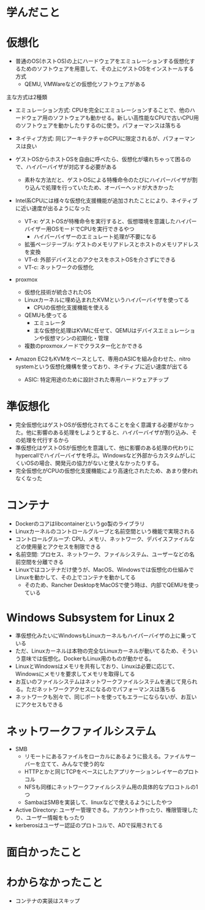 # 学んだこと

# 仮想化
- 普通のOS(ホストOS)の上にハードウェアをエミュレーションする仮想化するためのソフトウェアを用意して、その上にゲストOSをインストールする方式
  - QEMU, VMWareなどの仮想化ソフトウェアがある

主な方式は2種類
- エミュレーション方式: CPUを完全にエミュレーションすることで、他のハードウェア用のソフトウェアも動かせる。新しい高性能なCPUで古いCPU用のソフトウェアを動かしたりするのに使う。パフォーマンスは落ちる
- ネイティブ方式: 同じアーキテクチャのCPUに限定されるが、パフォーマンスは良い

- ゲストOSからホストOSを自由に呼べたら、仮想化が壊れちゃって困るので、ハイパーバイザが対応する必要がある
  - 素朴な方法だと、ゲストOSによる特権命令のたびにハイパーバイザが割り込んで処理を行っていたため、オーバーヘッドが大きかった
- Intel系CPUには様々な仮想化支援機能が追加されたことにより、ネイティブに近い速度が出るようになった
  - VT-x: ゲストOSが特権命令を実行すると、仮想環境を意識したハイパーバイザー用OSモードでCPUを実行できるやつ
    - ハイパーバイザーのエミュレート処理が不要になる
  - 拡張ページテーブル: ゲストのメモリアドレスとホストのメモリアドレスを変換
  - VT-d: 外部デバイスとのアクセスをホストOSを介さずにできる
  - VT-c: ネットワークの仮想化

- proxmox
  - 仮想化技術が統合されたOS
  - Linuxカーネルに埋め込まれたKVMというハイパーバイザを使ってる
    - CPUの仮想化支援機能を使える
  - QEMUも使ってる
    - エミュレータ
    - 主な仮想化処理はKVMに任せて、QEMUはデバイスエミュレーションや仮想マシンの初期化・管理
  - 複数のproxmoxノードでクラスター化とかできる
- Amazon EC2もKVMをベースとして、専用のASICを組み合わせた、nitro systemという仮想化機構を使っており、ネイティブに近い速度が出てる
  - ASIC: 特定用途のために設計された専用ハードウェアチップ

# 準仮想化
- 完全仮想化はゲストOSが仮想化されてることを全く意識する必要がなかった。他に影響のある処理をしようとすると、ハイパーバイザが割り込み、その処理を代行するから
- 準仮想化はゲストOSが仮想化を意識して、他に影響のある処理の代わりにhypercallでハイパーバイザを呼ぶ。Windowsなど外部からカスタムがしにくいOSの場合、開発元の協力がないと使えなかったりする。
- 完全仮想化がCPUの仮想化支援機能により高速化されたため、あまり使われなくなった

# コンテナ
- Dockerのコアはlibcontainerというgo製のライブラリ
- Linuxカーネルのコントロールグループと名前空間という機能で実現される
- コントロールグループ: CPU、メモリ、ネットワーク、デバイスファイルなどの使用量とアクセスを制限できる
- 名前空間: プロセス、ネットワーク、ファイルシステム、ユーザーなどの名前空間を分離できる
- Linuxではコンテナだけ使うが、MacOS、Windowsでは仮想化の仕組みでLinuxを動かして、その上でコンテナを動かしてる
  - そのため、Rancher DesktopをMacOSで使う時は、内部でQEMUを使っている

# Windows Subsystem for Linux 2
- 準仮想化みたいにWindowsもLinuxカーネルもハイパーバイザの上に乗っている
- ただ、Linuxカーネルは本物の完全なLinuxカーネルが動いてるため、そういう意味では仮想化。DockerもLinux用のものが動かせる。
- LinuxとWindowsはメモリを共有しており、Linuxは必要に応じて、Windowsにメモリを要求してメモリを取得してる
- お互いのファイルシステムはネットワークファイルシステムを通じて見られる。ただネットワークアクセスになるのでパフォーマンスは落ちる
- ネットワークも別々で、同じポートを使ってもエラーにならないが、お互いにアクセスもできる

# ネットワークファイルシステム
- SMB
  - リモートにあるファイルをローカルにあるように扱える。ファイルサーバーを立てて、みんなで使う的な
  - HTTPとかと同じTCPをベースにしたアプリケーションレイヤーのプロトコル
  - NFSも同様にネットワークファイルシステム用の具体的なプロコトルの1つ
  - SambaはSMBを実装して、linuxなどで使えるようにしたやつ
- Active Directory: ユーザー管理できる。アカウント作ったり、権限管理したり、ユーザー情報をもったり
- kerberosはユーザー認証のプロトコルで、ADで採用されてる

# 面白かったこと

# わからなかったこと
- コンテナの実装はスキップ